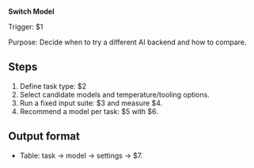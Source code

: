 <!-- Placeholders: $1=Task type, $2=Model selection criteria, $3=Input suite, $4=Metrics, $5=Recommended model, $6=Rationale, $7=Output format -->

**Switch Model**

Trigger: $1

Purpose: Decide when to try a different AI backend and how to compare.

## Steps

1. Define task type: $2
2. Select candidate models and temperature/tooling options.
3. Run a fixed input suite: $3 and measure $4.
4. Recommend a model per task: $5 with $6.

## Output format

- Table: task → model → settings → $7.
